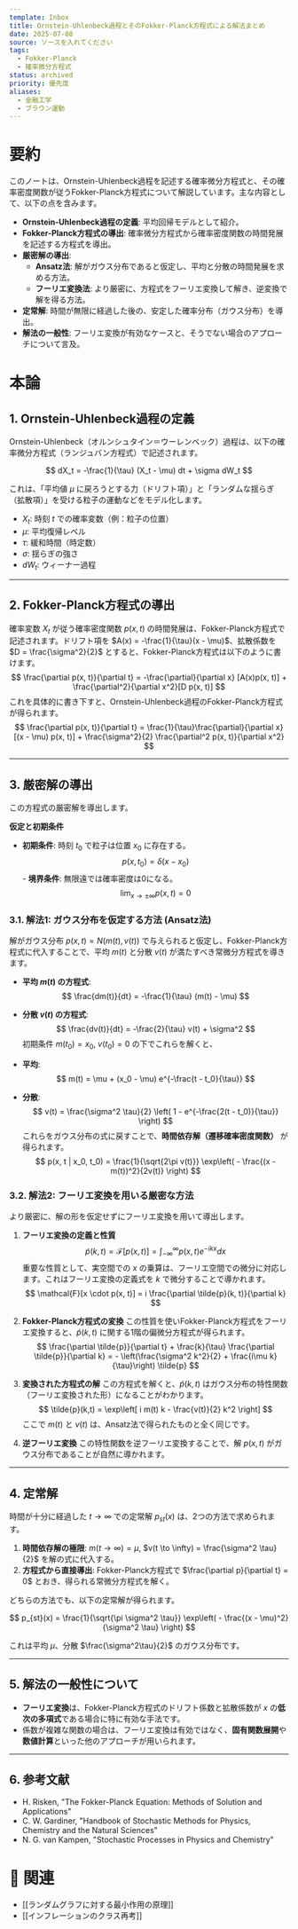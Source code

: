 ```yaml
---
template: Inbox
title: Ornstein-Uhlenbeck過程とそのFokker-Planck方程式による解法まとめ
date: 2025-07-08
source: ソースを入れてください
tags:
  - Fokker-Planck
  - 確率微分方程式
status: archived
priority: 優先度
aliases:
  - 金融工学
  - ブラウン運動
---
```

# 要約
このノートは、Ornstein-Uhlenbeck過程を記述する確率微分方程式と、その確率密度関数が従うFokker-Planck方程式について解説しています。主な内容として、以下の点を含みます。
- **Ornstein-Uhlenbeck過程の定義**: 平均回帰モデルとして紹介。
- **Fokker-Planck方程式の導出**: 確率微分方程式から確率密度関数の時間発展を記述する方程式を導出。
- **厳密解の導出**:
    - **Ansatz法**: 解がガウス分布であると仮定し、平均と分散の時間発展を求める方法。
    - **フーリエ変換法**: より厳密に、方程式をフーリエ変換して解き、逆変換で解を得る方法。
- **定常解**: 時間が無限に経過した後の、安定した確率分布（ガウス分布）を導出。
- **解法の一般性**: フーリエ変換が有効なケースと、そうでない場合のアプローチについて言及。 
# 本論

## 1. Ornstein-Uhlenbeck過程の定義

Ornstein-Uhlenbeck（オルンシュタイン＝ウーレンベック）過程は、以下の確率微分方程式（ランジュバン方程式）で記述されます。

$$
dX_t = -\frac{1}{\tau} (X_t - \mu) dt + \sigma dW_t
$$

これは、「平均値 $\mu$ に戻ろうとする力（ドリフト項）」と「ランダムな揺らぎ（拡散項）」を受ける粒子の運動などをモデル化します。

-   $X_t$: 時刻 $t$ での確率変数（例：粒子の位置）
-   $\mu$: 平均復帰レベル
-   $\tau$: 緩和時間（時定数）
-   $\sigma$: 揺らぎの強さ
-   $dW_t$: ウィーナー過程

---

## 2. Fokker-Planck方程式の導出

確率変数 $X_t$ が従う確率密度関数 $p(x, t)$ の時間発展は、Fokker-Planck方程式で記述されます。ドリフト項を $A(x) = -\frac{1}{\tau}(x - \mu)$、拡散係数を $D = \frac{\sigma^2}{2}$ とすると、Fokker-Planck方程式は以下のように書けます。
$$
\frac{\partial p(x, t)}{\partial t} = -\frac{\partial}{\partial x} [A(x)p(x, t)] + \frac{\partial^2}{\partial x^2}[D p(x, t)]
$$
これを具体的に書き下すと、Ornstein-Uhlenbeck過程のFokker-Planck方程式が得られます。
$$
\frac{\partial p(x, t)}{\partial t} = \frac{1}{\tau}\frac{\partial}{\partial x} [(x - \mu) p(x, t)] + \frac{\sigma^2}{2} \frac{\partial^2 p(x, t)}{\partial x^2}
$$

---

## 3. 厳密解の導出

この方程式の厳密解を導出します。

**仮定と初期条件**
-   **初期条件**: 時刻 $t_0$ で粒子は位置 $x_0$ に存在する。    $$
    p(x, t_0) = \delta(x - x_0)
    $$-   **境界条件**: 無限遠では確率密度は0になる。
    $$
    \lim_{x \to \pm\infty} p(x, t) = 0
    $$
### 3.1. 解法1: ガウス分布を仮定する方法 (Ansatz法)

解がガウス分布 $p(x, t) = N(m(t), v(t))$ で与えられると仮定し、Fokker-Planck方程式に代入することで、平均 $m(t)$ と分散 $v(t)$ が満たすべき常微分方程式を導きます。

-   **平均 $m(t)$ の方程式**:    $$
    \frac{dm(t)}{dt} = -\frac{1}{\tau} (m(t) - \mu)
$$
 - **分散 $v(t)$ の方程式**:
    $$
    \frac{dv(t)}{dt} = -\frac{2}{\tau} v(t) + \sigma^2
    $$
初期条件 $m(t_0)=x_0$, $v(t_0)=0$ の下でこれらを解くと、

-   **平均**:
	$$
	    m(t) 
	    = \mu 
	    + (x_0 - \mu) e^{-\frac{t - t_0}{\tau}}
	$$
-   **分散**:
	$$
	    v(t) 
	    = \frac{\sigma^2 \tau}{2} \left( 1 - e^{-\frac{2(t - t_0)}{\tau}} \right)
    $$
これらをガウス分布の式に戻すことで、**時間依存解（遷移確率密度関数）** が得られます。
$$
p(x, t | x_0, t_0) = \frac{1}{\sqrt{2\pi v(t)}} \exp\left( - \frac{(x - m(t))^2}{2v(t)} \right)
$$
### 3.2. 解法2: フーリエ変換を用いる厳密な方法

より厳密に、解の形を仮定せずにフーリエ変換を用いて導出します。
1.  **フーリエ変換の定義と性質**
    $$
    \tilde{p}(k, t) = \mathcal{F}[p(x, t)] = \int_{-\infty}^{\infty} p(x, t) e^{-ikx} dx
    $$
    重要な性質として、実空間での $x$ の乗算は、フーリエ空間での微分に対応します。これはフーリエ変換の定義式を $k$ で微分することで導かれます。
    $$
    \mathcal{F}[x \cdot p(x, t)] = i \frac{\partial \tilde{p}(k, t)}{\partial k}
    $$

2.  **Fokker-Planck方程式の変換**
    この性質を使いFokker-Planck方程式をフーリエ変換すると、$\tilde{p}(k,t)$ に関する1階の偏微分方程式が得られます。
    $$
    \frac{\partial \tilde{p}}{\partial t} + \frac{k}{\tau} \frac{\partial \tilde{p}}{\partial k} = - \left(\frac{\sigma^2 k^2}{2} + \frac{i\mu k}{\tau}\right) \tilde{p}
    $$

3.  **変換された方程式の解**
    この方程式を解くと、$\tilde{p}(k,t)$ はガウス分布の特性関数（フーリエ変換された形）になることがわかります。
    $$
    \tilde{p}(k,t) = \exp\left[ i m(t) k - \frac{v(t)}{2} k^2 \right]
    $$
    ここで $m(t)$ と $v(t)$ は、Ansatz法で得られたものと全く同じです。

4.  **逆フーリエ変換**
    この特性関数を逆フーリエ変換することで、解 $p(x,t)$ がガウス分布であることが自然に導かれます。

---

## 4. 定常解

時間が十分に経過した $t \to \infty$ での定常解 $p_{st}(x)$ は、2つの方法で求められます。

1.  **時間依存解の極限**: $m(t \to \infty) = \mu$, $v(t \to \infty) = \frac{\sigma^2 \tau}{2}$ を解の式に代入する。
2.  **方程式から直接導出**: Fokker-Planck方程式で $\frac{\partial p}{\partial t} = 0$ とおき、得られる常微分方程式を解く。

どちらの方法でも、以下の定常解が得られます。

$$
p_{st}(x) = \frac{1}{\sqrt{\pi \sigma^2 \tau}} \exp\left( - \frac{(x - \mu)^2}{\sigma^2 \tau} \right)
$$

これは平均 $\mu$、分散 $\frac{\sigma^2\tau}{2}$ のガウス分布です。

---

## 5. 解法の一般性について

-   **フーリエ変換**は、Fokker-Planck方程式のドリフト係数と拡散係数が $x$ の**低次の多項式**である場合に特に有効な手法です。
-   係数が複雑な関数の場合は、フーリエ変換は有効ではなく、**固有関数展開**や**数値計算**といった他のアプローチが用いられます。

---

## 6. 参考文献

-   H. Risken, "The Fokker-Planck Equation: Methods of Solution and Applications"
-   C. W. Gardiner, "Handbook of Stochastic Methods for Physics, Chemistry and the Natural Sciences"
-   N. G. van Kampen, "Stochastic Processes in Physics and Chemistry"
# 🔗 関連
- [[ランダムグラフに対する最小作用の原理]]
- [[インフレーションのクラス再考]]
